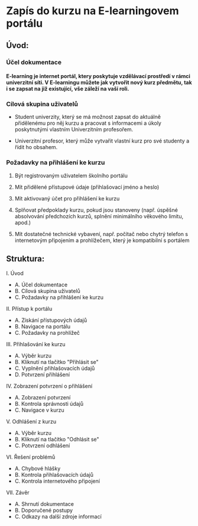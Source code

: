 # Zapís do kurzu na E-learningovem portálu

## Úvod:

### Účel dokumentace

#### E-learning je internet portál, ktery poskytuje vzdělávací prostředí v rámci univerzitní síti. V E-learningu můžete jak vytvořit nový kurz předmětu, tak i se zapsat na již existující, vše záleží na vaší roli.

### Cílová skupina uživatelů
- Student univerzity, který se má možnost zapsat do aktuálně přidělenému pro něj kurzu a pracovat s informacemi a úkoly poskytnutými vlastním Univerzitním profesořem.
  
- Univerzitní profesor, který může vytvařit vlastní kurz pro své studenty a řídit ho obsahem.

### Požadavky na přihlášení ke kurzu

1) Být registrovaným uživatelem školního portálu

2) Mít přidělené přístupové údaje (přihlašovací jméno a heslo)

3) Mít aktivovaný účet pro přihlášení ke kurzu

4) Splňovat předpoklady kurzu, pokud jsou stanoveny (např. úspěšné absolvování předchozích kurzů, splnění minimálního věkového limitu, apod.)

5) Mít dostatečné technické vybavení, např. počítač nebo chytrý telefon s internetovým připojením a prohlížečem, který je kompatibilní s portálem

















## Struktura:
I. Úvod
  -  A. Účel dokumentace
  -  B. Cílová skupina uživatelů
  - C. Požadavky na přihlášení ke kurzu

II. Přístup k portálu
  - A. Získání přístupových údajů
  - B. Navigace na portálu
  - C. Požadavky na prohlížeč

III. Přihlašování ke kurzu
  - A. Výběr kurzu
  - B. Kliknutí na tlačítko "Přihlásit se"
  - C. Vyplnění přihlašovacích údajů
  - D. Potvrzení přihlášení

IV. Zobrazení potvrzení o přihlášení
  - A. Zobrazení potvrzení
  - B. Kontrola správnosti údajů
  - C. Navigace v kurzu

V. Odhlášení z kurzu
  - A. Výběr kurzu
  - B. Kliknutí na tlačítko "Odhlásit se"
  - C. Potvrzení odhlášení

VI. Řešení problémů
  - A. Chybové hlášky
  - B. Kontrola přihlašovacích údajů
  - C. Kontrola internetového připojení

VII. Závěr
  - A. Shrnutí dokumentace
  - B. Doporučené postupy
  - C. Odkazy na další zdroje informací
